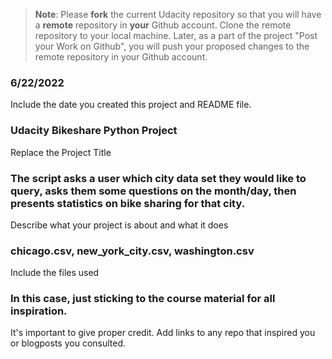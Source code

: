 >**Note**: Please **fork** the current Udacity repository so that you will have a **remote** repository in **your** Github account. Clone the remote repository to your local machine. Later, as a part of the project "Post your Work on Github", you will push your proposed changes to the remote repository in your Github account.

### 6/22/2022
Include the date you created this project and README file.

### Udacity Bikeshare Python Project
Replace the Project Title

### The script asks a user which city data set they would like to query, asks them some questions on the month/day, then presents statistics on bike sharing for that city.
Describe what your project is about and what it does

### chicago.csv, new_york_city.csv, washington.csv
Include the files used

### In this case, just sticking to the course material for all inspiration.
It's important to give proper credit. Add links to any repo that inspired you or blogposts you consulted.
